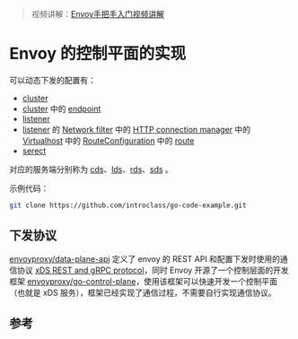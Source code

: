 <!-- toc -->

>视频讲解：[Envoy手把手入门视频讲解](https://study.163.com/course/courseMain.htm?share=2&shareId=400000000376006&courseId=1209487865&_trace_c_p_k2_=18c88dad391f427b9e40e0795d8d939d)

# Envoy 的控制平面的实现


可以动态下发的配置有：

* [cluster][6]
* [cluster][6] 中的 [endpoint][7]
* [listener][8]
* [listener][8] 的 [Network filter][2] 中的 [HTTP connection manager][1] 中的 [Virtualhost][3] 中的 [RouteConfiguration][4] 中的 [route][5]
* [serect][9]

对应的服务端分别称为 [cds][10]、[lds][13]、[rds][14]、[sds][11] 。

示例代码：

```sh
git clone https://github.com/introclass/go-code-example.git
```

## 下发协议

[envoyproxy/data-plane-api][15] 定义了 envoy 的 REST API 和配置下发时使用的通信协议 [xDS REST and gRPC protocol][16]，同时 Envoy 开源了一个控制层面的开发框架 [envoyproxy/go-control-plane][17]，使用该框架可以快速开发一个控制平面（也就是 xDS 服务），框架已经实现了通信过程，不需要自行实现通信协议。

## 参考

[1]: https://www.envoyproxy.io/docs/envoy/latest/api-v2/config/filter/network/http_connection_manager/v2/http_connection_manager.proto#envoy-api-msg-config-filter-network-http-connection-manager-v2-httpconnectionmanager  "HTTP Connection Manager"
[2]: https://www.envoyproxy.io/docs/envoy/latest/api-v2/config/filter/network/network "network filter"
[3]: https://www.envoyproxy.io/docs/envoy/latest/api-v2/api/v2/route/route.proto#route-virtualhost  "route-virtualhost"
[4]: https://www.envoyproxy.io/docs/envoy/latest/api-v2/api/v2/rds.proto#envoy-api-msg-routeconfiguration "routeconfiguration"
[5]: https://www.envoyproxy.io/docs/envoy/latest/api-v2/api/v2/route/route.proto "route.proto"
[6]: https://www.envoyproxy.io/docs/envoy/latest/api-v2/api/v2/cds.proto#cluster "cluster"
[7]: https://www.envoyproxy.io/docs/envoy/latest/api-v2/api/v2/endpoint/endpoint.proto  "endpoint.proto"
[8]: https://www.envoyproxy.io/docs/envoy/latest/api-v2/api/v2/lds.proto#listener "listener"
[9]: https://www.envoyproxy.io/docs/envoy/latest/api-v2/api/v2/auth/cert.proto#envoy-api-msg-auth-secret "secret"
[10]: https://www.envoyproxy.io/docs/envoy/latest/configuration/cluster_manager/cds.html "CDS"
[11]: https://www.envoyproxy.io/docs/envoy/latest/configuration/secret.html  "SDS"
[12]: https://www.envoyproxy.io/docs/envoy/latest/api-v2/api/v2/lds.proto#listener "listener"
[13]: https://www.envoyproxy.io/docs/envoy/latest/configuration/listeners/lds.html  "LDS"
[14]: https://www.envoyproxy.io/docs/envoy/latest/configuration/http_conn_man/rds.html "Route discovery service (RDS)"
[15]: https://github.com/envoyproxy/data-plane-api  "envoyproxy/data-plane-api"
[16]: https://www.envoyproxy.io/docs/envoy/latest/api-docs/xds_protocol  "xDS REST and gRPC protocol"
[17]: https://github.com/envoyproxy/go-control-plane  "envoyproxy/go-control-plane"
